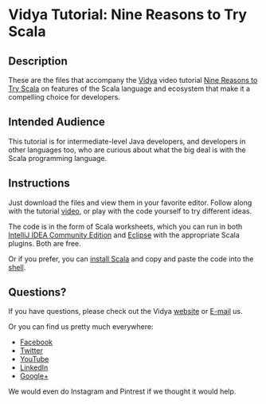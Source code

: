 # Vidya Tutorial: Nine Reasons to Try Scala

## Description

These are the files that accompany the [Vidya](http://www.vidyasource.com) video tutorial 
[Nine Reasons to Try Scala](https://www.youtube.com/watch?v=rbZ6GzR8B7I) on features of the Scala language and ecosystem
that make it a compelling choice for developers.


## Intended Audience

This tutorial is for intermediate-level Java developers, and developers in other languages too, who are curious about 
what the big deal is with the Scala programming language.


## Instructions

Just download the files and view them in your favorite editor. Follow along with the tutorial [video](http://www.youtube.com/watch?v=pq0ArQhhWzU),
or play with the code yourself to try different ideas.

The code is in the form of Scala worksheets, which you can run in both [IntelliJ IDEA Community Edition](https://www.jetbrains.com/idea/download/) and
[Eclipse](https://eclipse.org/downloads/packages/eclipse-ide-java-developers/lunasr1a) with the appropriate Scala plugins. 
Both are free.

Or if you prefer, you can [install Scala](http://www.scala-lang.org/download/install.html) and copy and paste the code into
the [shell](http://scala-lang.org/documentation/getting-started.html?_ga=1.151579321.1007941740.1427391086#your_first_lines_of_code).

## Questions?

If you have questions, please check out the Vidya [website](http://www.vidyasource.com) or [E-mail](mailto:info@vidyasource.com) us.

Or you can find us pretty much everywhere:

* [Facebook](https://www.facebook.com/VidyaSource)
* [Twitter](https://twitter.com/VidyaSource)
* [YouTube](https://www.youtube.com/channel/UC24LVc8Bb65SF6LW-SLog9A)
* [LinkedIn](http://www.linkedin.com/company/3285099?trk=prof-exp-company-name)
* [Google+](https://plus.google.com/+Vidyasource)

We would even do Instagram and Pintrest if we thought it would help.

